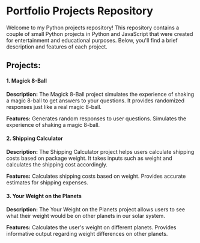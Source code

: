 # Portfolio Projects Repository

Welcome to my Python projects repository! This repository contains a couple of small Python projects in Python and JavaScript that were created for entertainment and educational purposes. Below, you'll find a brief description and features of each project.

## Projects:

#### **1. Magick 8-Ball**
**Description:** The Magick 8-Ball project simulates the experience of shaking a magic 8-ball to get answers to your questions. It provides randomized responses just like a real magic 8-ball.

**Features:**
Generates random responses to user questions.
Simulates the experience of shaking a magic 8-ball.
#### **2. Shipping Calculator**
**Description:** The Shipping Calculator project helps users calculate shipping costs based on package weight. It takes inputs such as weight and calculates the shipping cost accordingly.

**Features:**
Calculates shipping costs based on weight.
Provides accurate estimates for shipping expenses.
#### **3. Your Weight on the Planets**
**Description:** The Your Weight on the Planets project allows users to see what their weight would be on other planets in our solar system.

**Features:**
Calculates the user's weight on different planets.
Provides informative output regarding weight differences on other planets.
